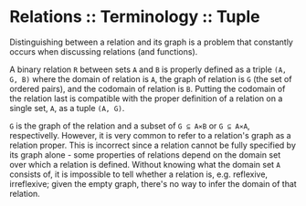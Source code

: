 # Relations :: Terminology :: Tuple


Distinguishing between a relation and its graph is a problem that constantly occurs when discussing relations (and functions).

A binary relation `R` between sets `A` and `B` is properly defined as a triple `(A, G, B)` where the domain of relation is `A`, the graph of relation is `G` (the set of ordered pairs), and the codomain of relation is `B`. Putting the codomain of the relation last is compatible with the proper definition of a relation on a single set, `A`, as a tuple `(A, G)`.

`G` is the graph of the relation and a subset of `G ⊆ A⨯B` or `G ⊆ A⨯A`, respectivelly. However, it is very common to refer to a relation's graph as a relation proper. This is incorrect since a relation cannot be fully specified by its graph alone - some properties of relations depend on the domain set over which a relation is defined. Without knowing what the domain set `A` consists of, it is impossible to tell whether a relation is, e.g. reflexive, irreflexive; given the empty graph, there's no way to infer the domain of that relation.
